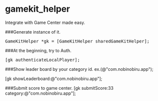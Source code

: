 gamekit_helper
==============

Integrate with Game Center made easy.




###Generate instance of it.

  <pre>GameKitHelper *gk = [GameKitHelper sharedGameKitHelper];</pre>

###At the beginning, try to Auth.


  <pre>[gk authenticateLocalPlayer];</pre>

###Show leader board by your category id. ex.(@"com.nobinobiru.app");

[gk showLeaderboard:@"com.nobinobiru.app"];

###Submit score to game center.
[gk submitScore:33 category:@"com.nobinobiru.app"];





  
